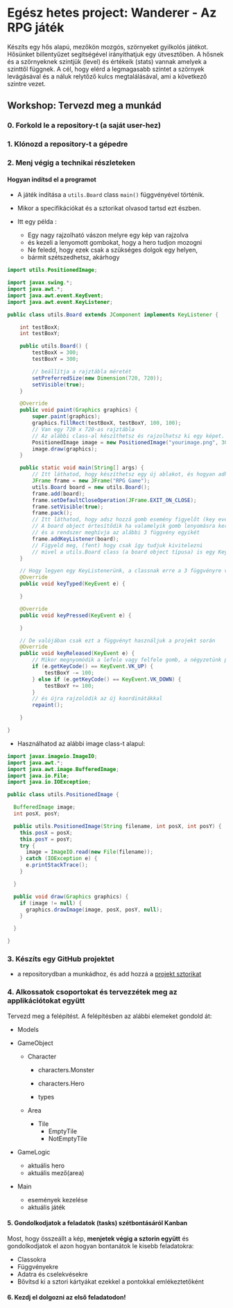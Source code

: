 # Egész hetes project: Wanderer - Az RPG játék

Készíts egy hős alapú, mezőkön mozgós, szörnyeket gyilkolós játékot.
Hősünket billentyűzet segítségével irányíthatjuk egy útvesztőben. A hősnek és
a szörnyeknek szintjük (level) és értékeik (stats) vannak amelyek a szinttől
függnek. A cél, hogy elérd a legmagasabb szintet a szörnyek levágásával és
a náluk relytőző kulcs megtalálásával, ami a következő szintre vezet.

## Workshop: Tervezd meg a munkád

### 0. Forkold le a repository-t (a saját user-hez)

### 1. Klónozd a repository-t a gépedre 

### 2. Menj végig a technikai részleteken

#### Hogyan indítsd el a programot

- A játék indítása a `utils.Board` class `main()` függvényével történik.

- Mikor a specifikációkat és a sztorikat olvasod tartsd ezt észben.

- Itt egy példa :
  - Egy nagy rajzolható vászon melyre egy kép van rajzolva
  - és kezeli a lenyomott gombokat, hogy a hero tudjon mozogni
  - Ne feledd, hogy ezek csak a szükséges dolgok egy helyen,
  - bármit szétszedhetsz, akárhogy

```java
import utils.PositionedImage;

import javax.swing.*;
import java.awt.*;
import java.awt.event.KeyEvent;
import java.awt.event.KeyListener;

public class utils.Board extends JComponent implements KeyListener {

    int testBoxX;
    int testBoxY;

    public utils.Board() {
        testBoxX = 300;
        testBoxY = 300;

        // beállítja a rajztábla méretét
        setPreferredSize(new Dimension(720, 720));
        setVisible(true);
    }

    @Override
    public void paint(Graphics graphics) {
        super.paint(graphics);
        graphics.fillRect(testBoxX, testBoxY, 100, 100);
        // Van egy 720 x 720-as rajztábla
        // Az alábbi class-al készíthetsz és rajzolhatsz ki egy képet. pl.:
        PositionedImage image = new PositionedImage("yourimage.png", 300, 300);
        image.draw(graphics);
    }

    public static void main(String[] args) {
        // Itt láthatod, hogy készíthetsz egy új ablakot, és hogyan adhatod hozzá a táblánkat (board). 
        JFrame frame = new JFrame("RPG Game");
        utils.Board board = new utils.Board();
        frame.add(board);
        frame.setDefaultCloseOperation(JFrame.EXIT_ON_CLOSE);
        frame.setVisible(true);
        frame.pack();
        // Itt láthatod, hogy adsz hozzá gomb esemény figyelőt (key event listener) 
        // A board object értesítődik ha valamelyik gomb lenyomásra kerül
        // és a rendszer meghívja az alábbi 3 függvény egyikét
        frame.addKeyListener(board);
        // Figyeld meg, (fent) hogy csak így tudjuk kivitelezni
        // mivel a utils.Board class (a board object típusa) is egy KeyListener
    }

    // Hogy legyen egy KeyListenerünk, a classnak erre a 3 függvényre van szüksége.
    @Override
    public void keyTyped(KeyEvent e) {

    }

    @Override
    public void keyPressed(KeyEvent e) {

    }

    // De valójában csak ezt a függvényt használjuk a projekt során
    @Override
    public void keyReleased(KeyEvent e) {
        // Mikor megnyomódik a lefele vagy felfele gomb, a négyzetünk pozíciója változik
        if (e.getKeyCode() == KeyEvent.VK_UP) {
            testBoxY -= 100;
        } else if (e.getKeyCode() == KeyEvent.VK_DOWN) {
            testBoxY += 100;
        }
        // és újra rajzolódik az új koordinátákkal
        repaint();

    }

}

```

- Használhatod az alábbi image class-t alapul:

```java
import javax.imageio.ImageIO;
import java.awt.*;
import java.awt.image.BufferedImage;
import java.io.File;
import java.io.IOException;

public class utils.PositionedImage {

  BufferedImage image;
  int posX, posY;

  public utils.PositionedImage(String filename, int posX, int posY) {
    this.posX = posX;
    this.posY = posY;
    try {
      image = ImageIO.read(new File(filename));
    } catch (IOException e) {
      e.printStackTrace();
    }

  }

  public void draw(Graphics graphics) {
    if (image != null) {
      graphics.drawImage(image, posX, posY, null);
    }

  }

}

```

### 3. Készíts egy GitHub projektet

- a repositorydban a munkádhoz, és add hozzá a [projekt sztorikat](https://github.com/green-fox-academy/teaching-materials/blob/master/project/wanderer/stories.hu.md) 

### 4. Alkossatok csoportokat és tervezzétek meg az applikációtokat együtt

Tervezd meg a felépítést. A felépítésben az alábbi elemeket gondold át:

- Models

- GameObject

  - Character

    - characters.Monster

    - characters.Hero

    - types

  - Area
  
    - Tile
      - EmptyTile
      - NotEmptyTile

- GameLogic

  - aktuális hero
  - aktuális mező(area)

- Main

  - események kezelése
  - aktuális játék

#### 5. Gondolkodjatok a feladatok (tasks) szétbontásáról Kanban

Most, hogy összeállt a kép, **menjetek végig a sztorin együtt** és 
gondolkodjatok el azon hogyan bontanátok le kisebb feladatokra:

- Classokra
- Függvényekre
- Adatra és cselekvésekre
- Bővítsd ki a sztori kártyákat ezekkel a pontokkal emlékeztetőként

#### 6. Kezdj el dolgozni az első feladatodon!